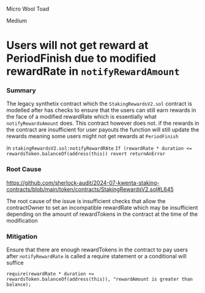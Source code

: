 Micro Wool Toad

Medium

# Users will not get reward at PeriodFinish due to modified rewardRate in `notifyRewardAmount`

### Summary

The legacy synthetix contract which the `StakingRewardsV2.sol` contract is modelled after has checks to ensure that the users can still earn rewards in the face of a modified rewardRate which is essentially what `notifyRewardsAmount` does. This contract however does not. 
if the rewards in the contract are insufficient for user payouts the function will still update the rewards meaning some users might not get rewards at `PeriodFinish`

in `stakingRewardsV2.sol:notifyRewardRAte`
`If (rewardRate * duration <= rewardsToken.balanceOf(address(this)) revert returnAnError`

### Root Cause

https://github.com/sherlock-audit/2024-07-kwenta-staking-contracts/blob/main/token/contracts/StakingRewardsV2.sol#L645

The root cause of the issue is insufficient checks that allow the contractOwner to set an incompatible rewardRate which may be insufficient depending on the amount of rewardTokens in the contract at the time of the modification


### Mitigation

Ensure that there are enough rewardTokens in the contract to pay users after `notifyRewardRate` is called
a require statement or a conditional will suffice

```require(rewardRate * duration <= rewardsToken.balanceOf(address(this)), "rewardAmount is greater than balance);```